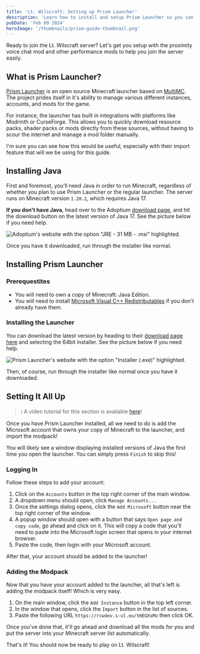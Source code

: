 ```yaml
---
title: 'Lt. Wilscraft: Setting up Prism Launcher'
description: 'Learn how to install and setup Prism Launcher so you can quickly join Lt. Wilscraft!'
pubDate: 'Feb 09 2024'
heroImage: '/thumbnails/prism-guide-thumbnail.png'
---
```


Ready to join the Lt. Wilscraft server? Let's get you setup with the proximity voice chat mod and other performance mods to help you join the server easily.

## What is Prism Launcher?
[Prism Launcher](https://prismlauncher.org) is an open source Minecraft launcher based on [MultiMC](https://multimc.org). The project prides itself in it's ability to manage various different instances, accounts, and mods for the game.

For instance, the launcher has built in integrations with platforms like Modrinth or CurseForge. This allows you to quickly download resource packs, shader packs or mods directly from these sources, without having to scour the internet and manage a mod folder manually.

I'm sure you can see how this would be useful, especially with their import feature that will we be using for this guide.

## Installing Java
First and foremost, you'll need Java in order to run Minecraft, regardless of whether you plan to use Prism Launcher or the regular launcher. The server runs on Minecraft version `1.20.2`, which requires Java 17.

**If you don't have Java**, head over to the Adoptium [download page](https://adoptium.net/temurin/releases/?os=windows&arch=x64&version=17), and hit the download button on the latest version of Java 17. See the picture below if you need help.

![Adoptium's website with the option "JRE - 31 MB - .msi" highlighted.](/images/ltwilscraft/jre-dl.png)

Once you have it downloaded, run through the installer like normal.

## Installing Prism Launcher

### Prerequestites
* You will need to own a copy of Minecraft: Java Edition.
* You will need to install [Microsoft Visual C++ Redistributables](https://aka.ms/vs/17/release/vc_redist.x64.exe) if you don't already have them.

### Installing the Launcher
You can download the latest version by heading to their [download page here](https://prismlauncher.org/download/) and selecting the 64bit installer. See the picture below if you need help.

![Prism Launcher's website with the option "Installer (.exe)" highlighted.](/images/ltwilscraft/prism-dl.png)

Then, of course, run through the installer like normal once you have it downloaded.

## Setting It All Up

> ℹ️  A video tutorial for this section is available [here](https://www.youtube.com/watch?v=Z6MPMh1kTvE)!

Once you have Prism Launcher installed, all we need to do is add the Microsoft account that owns your copy of Minecraft to the launcher, and import the modpack!

You will likely see a window displaying installed versions of Java the first time you open the launcher. You can simply press `Finish` to skip this!

### Logging In
Follow these steps to add your account:

1. Click on the `Accounts` button in the top right corner of the main window.
2. A dropdown menu should open, click `Manage Accounts...`
3. Once the settings dialog opens, click the `Add Microsoft` button near the top right corner of the window.
4. A popup window should open with a button that says `Open page and copy code`, go ahead and click on it. This will copy a code that you'll need to paste into the Microsoft login screen that opens in your internet browser.
5. Paste the code, then login with your Microsoft account.

After that, your account should be added to the launcher!

### Adding the Modpack
Now that you have your account added to the launcher, all that's left is adding the modpack itself! Which is very easy.

1. On the main window, click the `Add Instance` button in the top left corner.
2. In the window that opens, click the `Import` button in the list of sources.
3. Paste the following URL `https://rcwdev.s-ul.eu/tHEGXsMo` then click OK.

Once you've done that, it'll go ahead and download all the mods for you and put the server into your Minecraft server list automatically.

That's it! You should now be ready to play on Lt. Wilscraft!